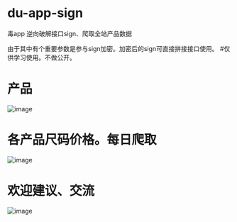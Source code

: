# du-app-sign
毒app
逆向破解接口sign、爬取全站产品数据

由于其中有个重要参数是参与sign加密。加密后的sign可直接拼接接口使用。
#仅供学习使用。不做公开。

# 产品
![image](https://github.com/levislin2016/du-app-sign/blob/master/product.png)

# 各产品尺码价格。每日爬取
![image](https://github.com/levislin2016/du-app-sign/blob/master/size.png)

# 欢迎建议、交流
![image](https://github.com/levislin2016/du-app-sign/blob/master/wechat.jpg)
